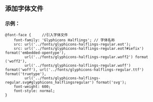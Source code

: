 

## 添加字体文件

### 示例：  

    @font-face {     //引入字体文件
        font-family: 'Glyphicons Halflings'; // 字体名称
        src: url('../fonts/glyphicons-halflings-regular.eot');
        src: url('../fonts/glyphicons-halflings-regular.eot?#iefix') format('embedded-opentype'), 
             url('../fonts/glyphicons-halflings-regular.woff2') format   ('woff2'),
             url('../fonts/glyphicons-halflings-regular.woff') format('woff'), url('../fonts/glyphicons-halflings-regular.ttf') format('truetype'),
             url('../fonts/glyphicons-halflings-regular.svg#glyphicons_halflingsregular') format('svg');
        font-weight: 600;
        font-style: normal;
    }